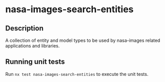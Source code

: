 # nasa-images-search-entities

## Description

A collection of entity and model types to be used by nasa-images related applications and libraries.

## Running unit tests

Run `nx test nasa-images-search-entities` to execute the unit tests.

